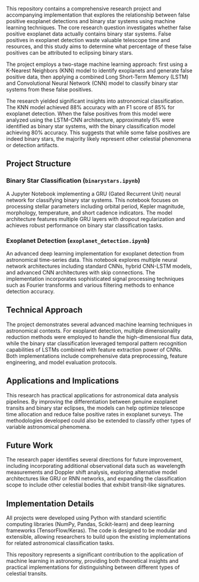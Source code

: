 This repository contains a comprehensive research project and accompanying implementation that explores the relationship between false positive exoplanet detections and binary star systems using machine learning techniques. The core research question investigates whether false positive exoplanet data actually contains binary star systems. False positives in exoplanet detection waste valuable telescope time and resources, and this study aims to determine what percentage of these false positives can be attributed to eclipsing binary stars.

The project employs a two-stage machine learning approach: first using a K-Nearest Neighbors (KNN) model to identify exoplanets and generate false positive data, then applying a combined Long Short-Term Memory (LSTM) and Convolutional Neural Network (CNN) model to classify binary star systems from these false positives.

The research yielded significant insights into astronomical classification. The KNN model achieved 88% accuracy with an F1 score of 85% for exoplanet detection. When the false positives from this model were analyzed using the LSTM-CNN architecture, approximately 6% were identified as binary star systems, with the binary classification model achieving 80% accuracy. This suggests that while some false positives are indeed binary stars, the majority likely represent other celestial phenomena or detection artifacts.

## Project Structure

### Binary Star Classification (`binarystars.ipynb`)
A Jupyter Notebook implementing a GRU (Gated Recurrent Unit) neural network for classifying binary star systems. This notebook focuses on processing stellar parameters including orbital period, Kepler magnitude, morphology, temperature, and short cadence indicators. The model architecture features multiple GRU layers with dropout regularization and achieves robust performance on binary star classification tasks.

### Exoplanet Detection (`exoplanet_detection.ipynb`)
An advanced deep learning implementation for exoplanet detection from astronomical time-series data. This notebook explores multiple neural network architectures including standard CNNs, hybrid CNN-LSTM models, and advanced CNN architectures with skip connections. The implementation incorporates sophisticated signal processing techniques such as Fourier transforms and various filtering methods to enhance detection accuracy.

## Technical Approach

The project demonstrates several advanced machine learning techniques in astronomical contexts. For exoplanet detection, multiple dimensionality reduction methods were employed to handle the high-dimensional flux data, while the binary star classification leveraged temporal pattern recognition capabilities of LSTMs combined with feature extraction power of CNNs. Both implementations include comprehensive data preprocessing, feature engineering, and model evaluation protocols.

## Applications and Implications

This research has practical applications for astronomical data analysis pipelines. By improving the differentiation between genuine exoplanet transits and binary star eclipses, the models can help optimize telescope time allocation and reduce false positive rates in exoplanet surveys. The methodologies developed could also be extended to classify other types of variable astronomical phenomena.

## Future Work

The research paper identifies several directions for future improvement, including incorporating additional observational data such as wavelength measurements and Doppler shift analysis, exploring alternative model architectures like GRU or RNN networks, and expanding the classification scope to include other celestial bodies that exhibit transit-like signatures.

## Implementation Details

All projects were developed using Python with standard scientific computing libraries (NumPy, Pandas, Scikit-learn) and deep learning frameworks (TensorFlow/Keras). The code is designed to be modular and extensible, allowing researchers to build upon the existing implementations for related astronomical classification tasks.

This repository represents a significant contribution to the application of machine learning in astronomy, providing both theoretical insights and practical implementations for distinguishing between different types of celestial transits.
